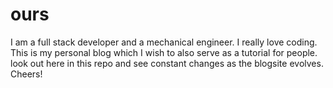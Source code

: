 # ours
I am a full stack developer and a mechanical engineer. 
I really love coding.
This is my personal blog which I wish to also serve as a tutorial for people.
look out here in this repo and see constant changes as the blogsite evolves.
Cheers!
